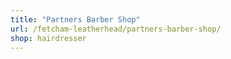```yaml
---
title: "Partners Barber Shop"
url: /fetcham-leatherhead/partners-barber-shop/
shop: hairdresser
---
```

